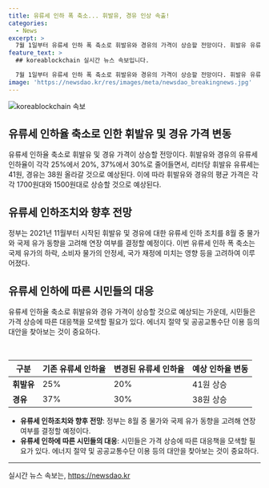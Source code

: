 ```yaml
---
title: 유류세 인하 폭 축소... 휘발유, 경유 인상 속출!
categories:
  - News
excerpt: >
  7월 1일부터 유류세 인하 폭 축소로 휘발유와 경유의 가격이 상승할 전망이다. 휘발유 유류세 인하율이 25%에서 20%로, 경유는 37%에서 30%로 줄어들며 리터당 가격은 각각 1700원대와 1500원대로 예상된다. 정부는 국제 유가 하락과 물가 안정 등을 고려해 인하 폭을 축소하였으며, 연장 여부는 8월 중 결정될 예정이다.
feature_text: >
  ## koreablockchain 실시간 뉴스 속보입니다.

  7월 1일부터 유류세 인하 폭 축소로 휘발유와 경유의 가격이 상승할 전망이다. 휘발유 유류세 인하율이 25%에서 20%로, 경유는 37%에서 30%로 줄어들며 리터당 가격은 각각 1700원대와 1500원대로 예상된다. 정부는 국제 유가 하락과 물가 안정 등을 고려해 인하 폭을 축소하였으며, 연장 여부는 8월 중 결정될 예정이다.
image: 'https://newsdao.kr/res/images/meta/newsdao_breakingnews.jpg'
---
```


<p><img src="https://newsdao.kr/res/images/meta/newsdao_breakingnews.jpg" alt="koreablockchain 속보" /></p>

<h2 data-ke-size="size26">유류세 인하율 축소로 인한 휘발유 및 경유 가격 변동</h2>

<p>유류세 인하율 축소로 휘발유 및 경유 가격이 상승할 전망이다. 휘발유와 경유의 유류세 인하율이 각각 25%에서 20%, 37%에서 30%로 줄어들면서, 리터당 휘발유 유류세는 41원, 경유는 38원 올라갈 것으로 예상된다. 이에 따라 휘발유와 경유의 평균 가격은 각각 1700원대와 1500원대로 상승할 것으로 예상된다.</p>

<h2 data-ke-size="size26">유류세 인하조치와 향후 전망</h2>

<p>정부는 2021년 11월부터 시작된 휘발유 및 경유에 대한 유류세 인하 조치를 8월 중 물가와 국제 유가 동향을 고려해 연장 여부를 결정할 예정이다. 이번 유류세 인하 폭 축소는 국제 유가의 하락, 소비자 물가의 안정세, 국가 재정에 미치는 영향 등을 고려하여 이루어졌다.</p>

<h2 data-ke-size="size26">유류세 인하에 따른 시민들의 대응</h2>

<p>유류세 인하율 축소로 휘발유와 경유 가격이 상승할 것으로 예상되는 가운데, 시민들은 가격 상승에 따른 대응책을 모색할 필요가 있다. 에너지 절약 및 공공교통수단 이용 등의 대안을 찾아보는 것이 중요하다.</p>

<p data-ke-size="size16">&nbsp;</p>

<table>
    <thead>
        <tr>
            <th>구분</th>
            <th>기존 유류세 인하율</th>
            <th>변경된 유류세 인하율</th>
            <th>예상 인하율 변동</th>
        </tr>
    </thead>
    <tbody>
        <tr>
            <td><b>휘발유</b></td>
            <td>25%</td>
            <td>20%</td>
            <td>41원 상승</td>
        </tr>
        <tr>
            <td><b>경유</b></td>
            <td>37%</td>
            <td>30%</td>
            <td>38원 상승</td>
        </tr>
    </tbody>
</table>

<ul>
    <li><b>유류세 인하조치와 향후 전망</b>: 정부는 8월 중 물가와 국제 유가 동향을 고려해 연장 여부를 결정할 예정이다.</li>
    <li><b>유류세 인하에 따른 시민들의 대응</b>: 시민들은 가격 상승에 따른 대응책을 모색할 필요가 있다. 에너지 절약 및 공공교통수단 이용 등의 대안을 찾아보는 것이 중요하다.</li>
</ul>

<p><hr></p>
실시간 뉴스 속보는, <a href="https://newsdao.kr" rel="dofollow">https://newsdao.kr</a>


